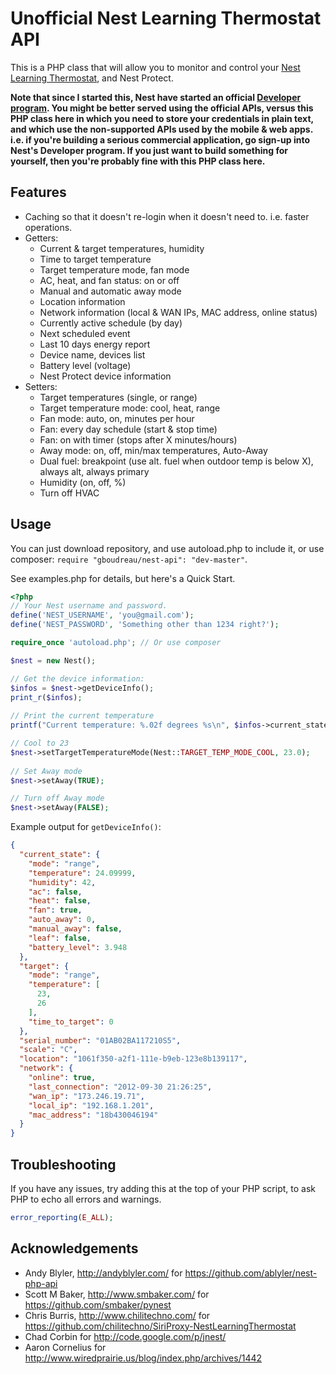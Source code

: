 Unofficial Nest Learning Thermostat API
=======================================

This is a PHP class that will allow you to monitor and control your [Nest Learning Thermostat](http://www.nest.com/), and Nest Protect.

__Note that since I started this, Nest have started an official [Developer program](https://developer.nest.com/). You might be better served using the official APIs, versus this PHP class here in which you need to store your credentials in plain text, and which use the non-supported APIs used by the mobile & web apps.  
i.e. if you're building a serious commercial application, go sign-up into Nest's Developer program. If you just want to build something for yourself, then you're probably fine with this PHP class here.__

Features
--------

- Caching so that it doesn't re-login when it doesn't need to. i.e. faster operations.
- Getters:
    - Current & target temperatures, humidity
    - Time to target temperature
    - Target temperature mode, fan mode
    - AC, heat, and fan status: on or off
    - Manual and automatic away mode
    - Location information
    - Network information (local & WAN IPs, MAC address, online status)
    - Currently active schedule (by day)
    - Next scheduled event
    - Last 10 days energy report
    - Device name, devices list
    - Battery level (voltage)
    - Nest Protect device information
- Setters:
    - Target temperatures (single, or range)
    - Target temperature mode: cool, heat, range
    - Fan mode: auto, on, minutes per hour
    - Fan: every day schedule (start & stop time)
    - Fan: on with timer (stops after X minutes/hours)
    - Away mode: on, off, min/max temperatures, Auto-Away
    - Dual fuel: breakpoint (use alt. fuel when outdoor temp is below X), always alt, always primary
    - Humidity (on, off, %)
    - Turn off HVAC

Usage
-----

You can just download repository, and use autoload.php to include it, or use composer: `require "gboudreau/nest-api": "dev-master"`.

See examples.php for details, but here's a Quick Start.

```php
<?php
// Your Nest username and password.
define('NEST_USERNAME', 'you@gmail.com');
define('NEST_PASSWORD', 'Something other than 1234 right?');

require_once 'autoload.php'; // Or use composer

$nest = new Nest();

// Get the device information:
$infos = $nest->getDeviceInfo();
print_r($infos);
    
// Print the current temperature
printf("Current temperature: %.02f degrees %s\n", $infos->current_state->temperature, $infos->scale);

// Cool to 23
$nest->setTargetTemperatureMode(Nest::TARGET_TEMP_MODE_COOL, 23.0);
    
// Set Away mode
$nest->setAway(TRUE);

// Turn off Away mode
$nest->setAway(FALSE);
```

Example output for `getDeviceInfo()`:

```json
{
  "current_state": {
    "mode": "range",
    "temperature": 24.09999,
    "humidity": 42,
    "ac": false,
    "heat": false,
    "fan": true,
    "auto_away": 0,
    "manual_away": false,
    "leaf": false,
    "battery_level": 3.948
  },
  "target": {
    "mode": "range",
    "temperature": [
      23,
      26
    ],
    "time_to_target": 0
  },
  "serial_number": "01AB02BA117210S5",
  "scale": "C",
  "location": "1061f350-a2f1-111e-b9eb-123e8b139117",
  "network": {
    "online": true,
    "last_connection": "2012-09-30 21:26:25",
    "wan_ip": "173.246.19.71",
    "local_ip": "192.168.1.201",
    "mac_address": "18b430046194"
  }
}
```

Troubleshooting
---------------
If you have any issues, try adding this at the top of your PHP script, to ask PHP to echo all errors and warnings.

```php
error_reporting(E_ALL);
```

Acknowledgements
----------------

- Andy Blyler, http://andyblyler.com/
    for https://github.com/ablyler/nest-php-api
- Scott M Baker, http://www.smbaker.com/
    for https://github.com/smbaker/pynest
- Chris Burris, http://www.chilitechno.com/
    for https://github.com/chilitechno/SiriProxy-NestLearningThermostat
- Chad Corbin
    for http://code.google.com/p/jnest/
- Aaron Cornelius
    for http://www.wiredprairie.us/blog/index.php/archives/1442

